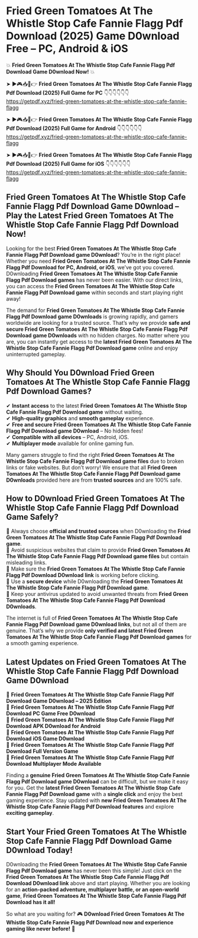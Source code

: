 # Fried Green Tomatoes At The Whistle Stop Cafe Fannie Flagg Pdf Download (2025) Game D0wnload Free – PC, Android & iOS

💥 **Fried Green Tomatoes At The Whistle Stop Cafe Fannie Flagg Pdf Download Game D0wnload Now!** 💥  

➤ ►🎮📥📱👉 **Fried Green Tomatoes At The Whistle Stop Cafe Fannie Flagg Pdf Download (2025) Full Game for PC** 👇👇👇👇👇👇  
https://getpdf.xyz/fried-green-tomatoes-at-the-whistle-stop-cafe-fannie-flagg  

➤ ►🎮📥📱👉 **Fried Green Tomatoes At The Whistle Stop Cafe Fannie Flagg Pdf Download (2025) Full Game for Android** 👇👇👇👇👇👇  
https://getpdf.xyz/fried-green-tomatoes-at-the-whistle-stop-cafe-fannie-flagg  

➤ ►🎮📥📱👉 **Fried Green Tomatoes At The Whistle Stop Cafe Fannie Flagg Pdf Download (2025) Full Game for iOS** 👇👇👇👇👇👇  
https://getpdf.xyz/fried-green-tomatoes-at-the-whistle-stop-cafe-fannie-flagg  

## Fried Green Tomatoes At The Whistle Stop Cafe Fannie Flagg Pdf Download Game D0wnload – Play the Latest Fried Green Tomatoes At The Whistle Stop Cafe Fannie Flagg Pdf Download Now!

Looking for the best **Fried Green Tomatoes At The Whistle Stop Cafe Fannie Flagg Pdf Download game D0wnload**? You’re in the right place! Whether you need **Fried Green Tomatoes At The Whistle Stop Cafe Fannie Flagg Pdf Download for PC, Android, or iOS**, we’ve got you covered. D0wnloading **Fried Green Tomatoes At The Whistle Stop Cafe Fannie Flagg Pdf Download games** has never been easier. With our direct links, you can access the **Fried Green Tomatoes At The Whistle Stop Cafe Fannie Flagg Pdf Download game** within seconds and start playing right away!  

The demand for **Fried Green Tomatoes At The Whistle Stop Cafe Fannie Flagg Pdf Download game D0wnloads** is growing rapidly, and gamers worldwide are looking for a trusted source. That’s why we provide **safe and secure Fried Green Tomatoes At The Whistle Stop Cafe Fannie Flagg Pdf Download game D0wnloads** with no hidden charges. No matter where you are, you can instantly get access to the **latest Fried Green Tomatoes At The Whistle Stop Cafe Fannie Flagg Pdf Download game** online and enjoy uninterrupted gameplay.  

## **Why Should You D0wnload Fried Green Tomatoes At The Whistle Stop Cafe Fannie Flagg Pdf Download Games?**  

✔ **Instant access** to the latest **Fried Green Tomatoes At The Whistle Stop Cafe Fannie Flagg Pdf Download game** without waiting.  
✔ **High-quality graphics** and **smooth gameplay** experience.  
✔ **Free and secure Fried Green Tomatoes At The Whistle Stop Cafe Fannie Flagg Pdf Download game D0wnload** – No hidden fees!  
✔ **Compatible with all devices** – PC, Android, iOS.  
✔ **Multiplayer mode** available for online gaming fun.  

Many gamers struggle to find the right **Fried Green Tomatoes At The Whistle Stop Cafe Fannie Flagg Pdf Download game files** due to broken links or fake websites. But don’t worry! We ensure that all **Fried Green Tomatoes At The Whistle Stop Cafe Fannie Flagg Pdf Download game D0wnloads** provided here are from **trusted sources** and are 100% safe.  

## **How to D0wnload Fried Green Tomatoes At The Whistle Stop Cafe Fannie Flagg Pdf Download Game Safely?**  

📌 Always choose **official and trusted sources** when D0wnloading the **Fried Green Tomatoes At The Whistle Stop Cafe Fannie Flagg Pdf Download game**.  
📌 Avoid suspicious websites that claim to provide **Fried Green Tomatoes At The Whistle Stop Cafe Fannie Flagg Pdf Download game files** but contain misleading links.  
📌 Make sure the **Fried Green Tomatoes At The Whistle Stop Cafe Fannie Flagg Pdf Download D0wnload link** is working before clicking.  
📌 Use a **secure device** while D0wnloading the **Fried Green Tomatoes At The Whistle Stop Cafe Fannie Flagg Pdf Download game**.  
📌 Keep your antivirus updated to avoid unwanted threats from **Fried Green Tomatoes At The Whistle Stop Cafe Fannie Flagg Pdf Download D0wnloads**.  

The internet is full of **Fried Green Tomatoes At The Whistle Stop Cafe Fannie Flagg Pdf Download game D0wnload links**, but not all of them are genuine. That’s why we provide **only verified and latest Fried Green Tomatoes At The Whistle Stop Cafe Fannie Flagg Pdf Download games** for a smooth gaming experience.  

## **Latest Updates on Fried Green Tomatoes At The Whistle Stop Cafe Fannie Flagg Pdf Download Game D0wnload**  

🔹 **Fried Green Tomatoes At The Whistle Stop Cafe Fannie Flagg Pdf Download Game D0wnload – 2025 Edition**  
🔹 **Fried Green Tomatoes At The Whistle Stop Cafe Fannie Flagg Pdf Download PC Game Free D0wnload**  
🔹 **Fried Green Tomatoes At The Whistle Stop Cafe Fannie Flagg Pdf Download APK D0wnload for Android**  
🔹 **Fried Green Tomatoes At The Whistle Stop Cafe Fannie Flagg Pdf Download iOS Game D0wnload**  
🔹 **Fried Green Tomatoes At The Whistle Stop Cafe Fannie Flagg Pdf Download Full Version Game**  
🔹 **Fried Green Tomatoes At The Whistle Stop Cafe Fannie Flagg Pdf Download Multiplayer Mode Available**  

Finding a **genuine Fried Green Tomatoes At The Whistle Stop Cafe Fannie Flagg Pdf Download game D0wnload** can be difficult, but we make it easy for you. Get the **latest Fried Green Tomatoes At The Whistle Stop Cafe Fannie Flagg Pdf Download game** with a **single click** and enjoy the best gaming experience. Stay updated with **new Fried Green Tomatoes At The Whistle Stop Cafe Fannie Flagg Pdf Download features** and explore **exciting gameplay**.  

## **Start Your Fried Green Tomatoes At The Whistle Stop Cafe Fannie Flagg Pdf Download Game D0wnload Today!**  

D0wnloading the **Fried Green Tomatoes At The Whistle Stop Cafe Fannie Flagg Pdf Download game** has never been this simple! Just click on the **Fried Green Tomatoes At The Whistle Stop Cafe Fannie Flagg Pdf Download D0wnload link** above and start playing. Whether you are looking for an **action-packed adventure, multiplayer battle, or an open-world game**, **Fried Green Tomatoes At The Whistle Stop Cafe Fannie Flagg Pdf Download has it all!**  

So what are you waiting for? 🎮 **D0wnload Fried Green Tomatoes At The Whistle Stop Cafe Fannie Flagg Pdf Download now and experience gaming like never before!** 🚀  